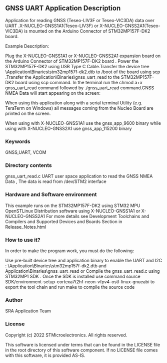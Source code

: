 
## <b>GNSS UART Application Description</b>

Application for reading GNSS (Teseo-LIV3F or Teseo-VIC3DA) data over UART .X-NUCLEO-GNSS1A1(Teseo-LIV3F) or X-NUCLEO-GNSS2A1(Teseo-VIC3DA) is mounted on the Arduino Connector of STM32MP157F-DK2 board.
 
Example Description:

Plug the X-NUCLEO-GNSS1A1 or X-NUCLEO-GNSS2A1 expansion board on the Arduino Connector of STM32MP157F-DK2 board . Power the STM32MP157F-DK2 using USB Type C Cable.Transfer the device tree \Application\Binaries\stm32mp157f-dk2.dtb to /boot of the board using scp .Transfer the Application\Binaries\gnss_uart_read to the STM32MP157F-DK2 board using scp command. In the terminal run the chmod a+x gnss_uart_read command followed by ./gnss_uart_read command.GNSS NMEA Data will start appearing on the screen:

When using this application along with a serial terminal Utility (e.g. TeraTerm on Windows) all messages coming from the Nucleo Board are printed on the screen.

When using with X-NUCLEO-GNSS1A1 use the gnss_app_9600 binary while using with X-NUCLEO-GNSS2A1 use gnss_app_115200 binary
 
### <b>Keywords</b>

GNSS,UART, VCOM


### <b>Directory contents</b>

gnss_uart_read.c UART user space application to read the GNSS NMEA Data , The data is read from /dev/STM2 interface
  
### <b>Hardware and Software environment</b>

This example runs on the STM32MP157F-DK2 using STM32 MPU OpenSTLinux Distribution software using X-NUCLEO-GNSS1A1 or X-NUCLEO-GNSS2A1
For more details see Development Toolchains and Compilers and Supported Devices and Boards Section in Release_Notes.html

  
### <b>How to use it?</b>

In order to make the program work, you must do the following:

Use pre-built device tree and application binary to enable the UART and I2C : \Application\Binaries\stm32mp157f-dk2.dtb and Application\Binaries\gnss_uart_read or Compile the gnss_uart_read.c using STM32MP1 SDK . Once the SDK is installed use command source SDK/environment-setup-cortexa7t2hf-neon-vfpv4-ostl-linux-gnueabi to export the tool chain and run make to compile the source code

### <b>Author</b>

SRA Application Team

### <b>License</b>

Copyright (c) 2022 STMicroelectronics. All rights reserved.

This software is licensed under terms that can be found in the LICENSE file in the root directory of this software component. If no LICENSE file comes with this software, it is provided AS-IS.
